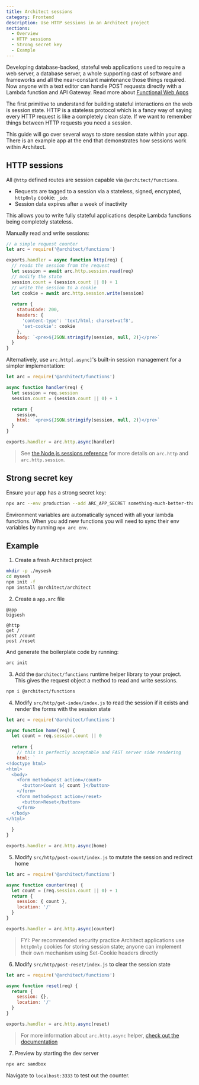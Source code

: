 ```yaml
---
title: Architect sessions
category: Frontend
description: Use HTTP sessions in an Architect project
sections:
  - Overview
  - HTTP sessions
  - Strong secret key
  - Example
---
```


Developing database-backed, stateful web applications used to require a web server, a database server, a whole supporting cast of software and frameworks and all the near-constant maintenance those things required. Now anyone with a text editor can handle POST requests directly with a Lambda function and API Gateway. Read more about [Functional Web Apps](https://fwa.dev)

The first primitive to understand for building stateful interactions on the web is session state. HTTP is a stateless protocol which is a fancy way of saying every HTTP request is like a completely clean slate. If we want to remember things between HTTP requests you need a session.

This guide will go over several ways to store session state within your app. There is an example app at the end that demonstrates how sessions work within Architect.


## HTTP sessions

All `@http` defined routes are session capable via `@architect/functions`.

- Requests are tagged to a session via a stateless, signed, encrypted, `httpOnly` cookie: `_idx`
- Session data expires after a week of inactivity

This allows you to write fully stateful applications despite Lambda functions being completely stateless.

Manually read and write sessions:

```javascript
// a simple request counter
let arc = require('@architect/functions')

exports.handler = async function http(req) {
  // reads the session from the request
  let session = await arc.http.session.read(req)
  // modify the state
  session.count = (session.count || 0) + 1
  // write the session to a cookie
  let cookie = await arc.http.session.write(session)
  
  return {
    statusCode: 200,
    headers: {
      'content-type': 'text/html; charset=utf8',
      'set-cookie': cookie
    },
    body: `<pre>${JSON.stringify(session, null, 2)}</pre>`
  }
}
```

Alternatively, use `arc.http[.async]`'s built-in session management for a simpler implementation:

```javascript
let arc = require('@architect/functions')

async function handler(req) {
  let session = req.session
  session.count = (session.count || 0) + 1

  return {
    session,
    html: `<pre>${JSON.stringify(session, null, 2)}</pre>`
  }
}

exports.handler = arc.http.async(handler)
```

> See [the Node.js sessions reference](../../reference/runtime-helpers/node.js#arc.http.session) for more details on `arc.http` and `arc.http.session`.


## Strong secret key

Ensure your app has a strong secret key:

```bash
npx arc --env production --add ARC_APP_SECRET something-much-better-than-this
```

Environment variables are automatically synced with all your lambda functions. When you add new functions you will need to sync their env variables by running `npx arc env`.


## Example

1. Create a fresh Architect project

```bash
mkdir -p ./mysesh
cd mysesh
npm init -f
npm install @architect/architect
```

2. Create a `app.arc` file

```arc
@app
bigsesh

@http
get /
post /count
post /reset
```

And generate the boilerplate code by running:

```bash
arc init
```

3. Add the `@architect/functions` runtime helper library to your project. This gives the request object a method to read and write sessions.

```bash
npm i @architect/functions
```

4. Modify `src/http/get-index/index.js` to read the session if it exists and render the forms with the session state

```javascript
let arc = require('@architect/functions')

async function home(req) {
  let count = req.session.count || 0
  
  return {
    // this is perfectly acceptable and FAST server side rendering
    html: `
<!doctype html>
<html>
  <body>
    <form method=post action=/count>
      <button>Count ${ count }</button>
    </form>
    <form method=post action=/reset>
      <button>Reset</button>
    </form>
  </body>
</html>
    `
  }
}

exports.handler = arc.http.async(home)
```

5. Modify `src/http/post-count/index.js` to mutate the session and redirect home

```javascript
let arc = require('@architect/functions')

async function counter(req) {
  let count = (req.session.count || 0) + 1
  return {
    session: { count },
    location: '/'
  }
}

exports.handler = arc.http.async(counter)
```

> FYI: Per recommended security practice Architect applications use `httpOnly` cookies for storing session state; anyone can implement their own mechanism using Set-Cookie headers directly

6. Modify `src/http/post-reset/index.js` to clear the session state

```javascript
let arc = require('@architect/functions')

async function reset(req) {
  return {
    session: {},
    location: '/'
  }
}

exports.handler = arc.http.async(reset)
```

> For more information about `arc.http.async` helper, [check out the documentation](../../reference/runtime-helpers/node.js#arc.http.async)

7. Preview by starting the dev server

```bash
npx arc sandbox
```

Navigate to `localhost:3333` to test out the counter.

